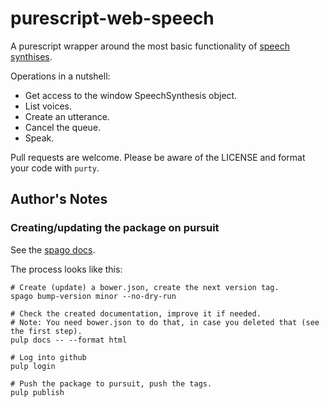 # purescript-web-speech

A purescript wrapper around the most basic functionality of [speech synthises](https://developer.mozilla.org/en-US/docs/Web/API/SpeechSynthesis/speak).

Operations in a nutshell:

* Get access to the window SpeechSynthesis object.
* List voices.
* Create an utterance.
* Cancel the queue.
* Speak.

Pull requests are welcome. Please be aware of the LICENSE and format your code with `purty`.

## Author's Notes

### Creating/updating the package on pursuit

See the [spago docs](https://github.com/purescript/spago#publish-my-library).

The process looks like this:

```
# Create (update) a bower.json, create the next version tag.
spago bump-version minor --no-dry-run

# Check the created documentation, improve it if needed.
# Note: You need bower.json to do that, in case you deleted that (see the first step).
pulp docs -- --format html

# Log into github
pulp login

# Push the package to pursuit, push the tags.
pulp publish
```

